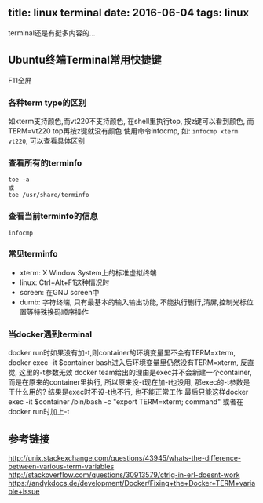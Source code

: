 title: linux terminal
date: 2016-06-04
tags: linux
---

terminal还是有挺多内容的...

<!--more-->
## Ubuntu终端Terminal常用快捷键
F11全屏

### 各种term type的区别
如xterm支持颜色,而vt220不支持颜色, 在shell里执行top, 按z键可以看到颜色, 而 TERM=vt220 top再按z键就没有颜色
使用命令infocmp, 如: `infocmp xterm vt220`, 可以查看具体区别

### 查看所有的terminfo
```
toe -a
或
toe /usr/share/terminfo
```

### 查看当前terminfo的信息
```
infocmp
```

### 常见terminfo

* xterm: X Window System上的标准虚拟终端
* linux: Ctrl+Alt+F1这种情况时
* screen: 在GNU screen中 
* dumb: 字符终端, 只有最基本的输入输出功能, 不能执行删行,清屏,控制光标位置等特殊换码顺序操作

### 当docker遇到terminal

docker run时如果没有加-t,则container的环境变量里不会有TERM=xterm,
docker exec -it $container bash进入后环境变量里仍然没有TERM=xterm, 反直觉, 这里的-t参数无效
docker team给出的理由是exec并不会新建一个container,而是在原来的container里执行, 所以原来没-t现在加-t也没用,
那exec的-t参数是干什么用的? 结果是exec时不设-t也不行, 也不能正常工作
最后只能这样docker exec -it $container /bin/bash -c "export TERM=xterm; command"
或者在docker run时加上-t

## 参考链接
http://unix.stackexchange.com/questions/43945/whats-the-difference-between-various-term-variables
http://stackoverflow.com/questions/30913579/ctrlg-in-erl-doesnt-work
https://andykdocs.de/development/Docker/Fixing+the+Docker+TERM+variable+issue

